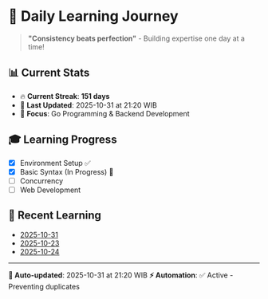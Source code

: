# 🚀 Daily Learning Journey

> **"Consistency beats perfection"** - Building expertise one day at a time!

## 📊 Current Stats
- 🔥 **Current Streak**: **151 days**
- 📅 **Last Updated**: 2025-10-31 at 21:20 WIB
- 🎯 **Focus**: Go Programming & Backend Development

## 🎓 Learning Progress
- [x] Environment Setup ✅
- [x] Basic Syntax (In Progress) 🔄
- [ ] Concurrency
- [ ] Web Development

## 📖 Recent Learning
- [2025-10-31](learning-log/.md)
- [2025-10-23](learning-log/.md)
- [2025-10-24](learning-log/.md)

---
**🤖 Auto-updated**: 2025-10-31 at 21:20 WIB
**⚡ Automation**: ✅ Active - Preventing duplicates
